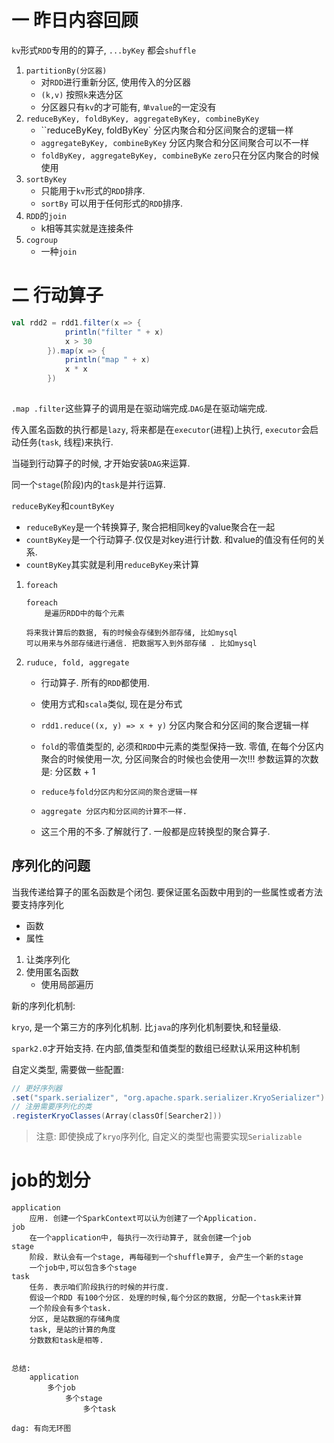 # 一 昨日内容回顾

`kv`形式`RDD`专用的的算子, `...byKey` 都会`shuffle`

1. `partitionBy(分区器)`
   - 对`RDD`进行重新分区, 使用传入的分区器
   - `(k,v)` 按照`k`来选分区
   - 分区器只有`kv`的才可能有, `单value`的一定没有
2. `reduceByKey, foldByKey, aggregateByKey, combineByKey`
   - ``reduceByKey, foldByKey`  分区内聚合和分区间聚合的逻辑一样
   - `aggregateByKey, combineByKey` 分区内聚合和分区间聚合可以不一样
   - `foldByKey, aggregateByKey, combineByKe` `zero`只在分区内聚合的时候使用
3. `sortByKey`
   - 只能用于`kv`形式的`RDD`排序.
   - `sortBy` 可以用于任何形式的`RDD`排序.
4. `RDD`的`join`
   - k相等其实就是连接条件
5. `cogroup`
   - 一种`join`

# 二 行动算子

```scala
val rdd2 = rdd1.filter(x => {
            println("filter " + x)
            x > 30
        }).map(x => {
            println("map " + x)
            x * x
        })
        
```

`.map .filter`这些算子的调用是在驱动端完成.`DAG`是在驱动端完成.

传入匿名函数的执行都是`lazy`, 将来都是在`executor`(进程)上执行, `executor`会启动任务(`task`, 线程)来执行.

当碰到行动算子的时候, 才开始安装`DAG`来运算.

同一个`stage`(阶段)内的`task`是并行运算. 

`reduceByKey`和`countByKey`

- `reduceByKey`是一个转换算子, 聚合把相同key的value聚合在一起
- `countByKey`是一个行动算子.仅仅是对key进行计数. 和value的值没有任何的关系.
- `countByKey`其实就是利用`reduceByKey`来计算



1. `foreach`

   ```
   foreach
       是遍历RDD中的每个元素
       
   将来我计算后的数据, 有的时候会存储到外部存储, 比如mysql
   可以用来与外部存储进行通信. 把数据写入到外部存储 . 比如mysql
   ```

2. `ruduce, fold, aggregate`

   - 行动算子. 所有的`RDD`都使用.

   - 使用方式和`scala`类似, 现在是分布式

   - `rdd1.reduce((x, y) => x + y)` 分区内聚合和分区间的聚合逻辑一样

   - `fold`的零值类型的, 必须和`RDD`中元素的类型保持一致.   零值, 在每个分区内聚合的时候使用一次, 分区间聚合的时候也会使用一次!!!  参数运算的次数是: 分区数 + 1

   - `reduce与fold分区内和分区间的聚合逻辑一样`

   - ```
     aggregate 分区内和分区间的计算不一样.  
     ```

   - 这三个用的不多.了解就行了. 一般都是应转换型的聚合算子.

  ## 序列化的问题

当我传递给算子的匿名函数是个闭包. 要保证匿名函数中用到的一些属性或者方法要支持序列化

- 函数
- 属性

1. 让类序列化
2. 使用匿名函数
   - 使用局部遍历

新的序列化机制:

`kryo`, 是一个第三方的序列化机制. 比`java`的序列化机制要快,和轻量级.

`spark2.0`才开始支持. 在内部,值类型和值类型的数组已经默认采用这种机制

自定义类型, 需要做一些配置:

```scala
// 更好序列器
.set("spark.serializer", "org.apache.spark.serializer.KryoSerializer")
// 注册需要序列化的类
.registerKryoClasses(Array(classOf[Searcher2]))
```



> 注意: 即使换成了`kryo`序列化, 自定义的类型也需要实现`Serializable`

# job的划分

```
application
	应用. 创建一个SparkContext可以认为创建了一个Application.
job
	在一个application中, 每执行一次行动算子, 就会创建一个job
stage
	阶段. 默认会有一个stage, 再每碰到一个shuffle算子, 会产生一个新的stage
	一个job中,可以包含多个stage
task
	任务. 表示咱们阶段执行的时候的并行度.
	假设一个RDD 有100个分区. 处理的时候,每个分区的数据, 分配一个task来计算
	一个阶段会有多个task. 
	分区, 是站数据的存储角度
	task, 是站的计算的角度
	分数数和task是相等.
	
	
总结:
	application
		多个job
			多个stage
				多个task
				
dag: 有向无环图
```




